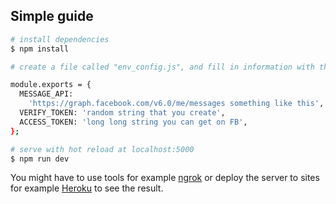 ## Simple guide

```bash
# install dependencies
$ npm install

# create a file called "env_config.js", and fill in information with the following format

module.exports = {
  MESSAGE_API:
    'https://graph.facebook.com/v6.0/me/messages something like this',
  VERIFY_TOKEN: 'random string that you create',
  ACCESS_TOKEN: 'long long string you can get on FB',
};

# serve with hot reload at localhost:5000
$ npm run dev
```

You might have to use tools for example [ngrok](https://ngrok.com/) or deploy the server to sites for example [Heroku](https://www.heroku.com/) to see the result. 

